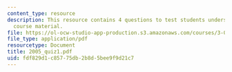 ```yaml
---
content_type: resource
description: This resource contains 4 questions to test students understanding of
  course material.
file: https://ol-ocw-studio-app-production.s3.amazonaws.com/courses/3-034-organic-biomaterials-chemistry-fall-2005/fdf829d1c85775db2b8d5bee9f9d21c7_2005_quiz1.pdf
file_type: application/pdf
resourcetype: Document
title: 2005_quiz1.pdf
uid: fdf829d1-c857-75db-2b8d-5bee9f9d21c7
---
```

